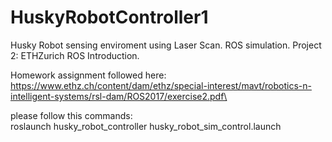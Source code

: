 # HuskyRobotController1
Husky Robot sensing enviroment using Laser Scan. ROS simulation. Project 2: ETHZurich ROS Introduction.

Homework assignment followed here:\
	https://www.ethz.ch/content/dam/ethz/special-interest/mavt/robotics-n-intelligent-systems/rsl-dam/ROS2017/exercise2.pdf\

please follow this commands:\
	roslaunch husky_robot_controller husky_robot_sim_control.launch
	

